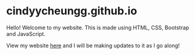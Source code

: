 # cindyycheungg.github.io
 
 Hello! Welcome to my website. This is made using HTML, CSS, Bootstrap and JavaScript. 

View my website [here](https://cindyycheungg.github.io/) and I will be making updates to it as I go along! 


